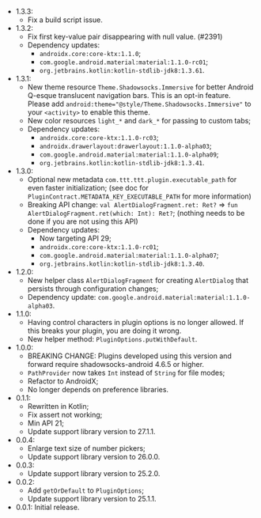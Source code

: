 * 1.3.3:
  * Fix a build script issue.
* 1.3.2:
  * Fix first key-value pair disappearing with null value. (#2391)
  * Dependency updates:
    - `androidx.core:core-ktx:1.1.0`;
    - `com.google.android.material:material:1.1.0-rc01`;
    - `org.jetbrains.kotlin:kotlin-stdlib-jdk8:1.3.61`.
* 1.3.1:
  * New theme resource `Theme.Shadowsocks.Immersive` for better Android Q-esque translucent navigation bars.
    This is an opt-in feature.
    Please add `android:theme="@style/Theme.Shadowsocks.Immersive"` to your `<activity>` to enable this theme.
  * New color resources `light_*` and `dark_*` for passing to custom tabs;
  * Dependency updates:
    - `androidx.core:core-ktx:1.1.0-rc03`;
    - `androidx.drawerlayout:drawerlayout:1.1.0-alpha03`;
    - `com.google.android.material:material:1.1.0-alpha09`;
    - `org.jetbrains.kotlin:kotlin-stdlib-jdk8:1.3.41`.
* 1.3.0:
  * Optional new metadata `com.ttt.ttt.plugin.executable_path` for even faster initialization;
    (see doc for `PluginContract.METADATA_KEY_EXECUTABLE_PATH` for more information)
  * Breaking API change: `val AlertDialogFragment.ret: Ret?` => `fun AlertDialogFragment.ret(which: Int): Ret?`;
    (nothing needs to be done if you are not using this API)
  * Dependency updates:
    - Now targeting API 29;
    - `androidx.core:core-ktx:1.1.0-rc01`;
    - `com.google.android.material:material:1.1.0-alpha07`;
    - `org.jetbrains.kotlin:kotlin-stdlib-jdk8:1.3.40`.
* 1.2.0:
  * New helper class `AlertDialogFragment` for creating `AlertDialog` that persists through configuration changes;
  * Dependency update: `com.google.android.material:material:1.1.0-alpha03`.
* 1.1.0:
  * Having control characters in plugin options is no longer allowed.
    If this breaks your plugin, you are doing it wrong.
  * New helper method: `PluginOptions.putWithDefault`.
* 1.0.0:
  * BREAKING CHANGE: Plugins developed using this version and forward require shadowsocks-android 4.6.5 or higher.
  * `PathProvider` now takes `Int` instead of `String` for file modes;
  * Refactor to AndroidX;
  * No longer depends on preference libraries.
* 0.1.1:
  * Rewritten in Kotlin;
  * Fix assert not working;
  * Min API 21;
  * Update support library version to 27.1.1.
* 0.0.4:
  * Enlarge text size of number pickers;
  * Update support library version to 26.0.0.
* 0.0.3:
  * Update support library version to 25.2.0.
* 0.0.2:
  * Add `getOrDefault` to `PluginOptions`;
  * Update support library version to 25.1.1.
* 0.0.1: Initial release.
